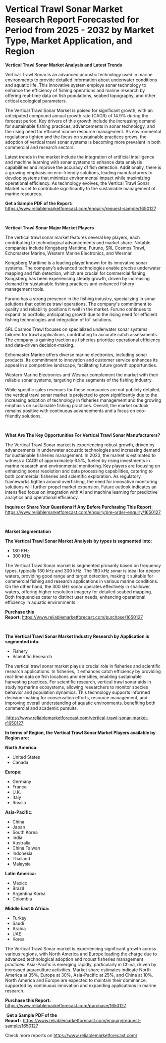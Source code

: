 <p><h1>Vertical Trawl Sonar Market Research Report Forecasted for Period from 2025 -  2032 by Market Type, Market Application, and Region</h1></p><p><strong>Vertical Trawl Sonar Market Analysis and Latest Trends</strong></p>
<p><p>Vertical Trawl Sonar is an advanced acoustic technology used in marine environments to provide detailed information about underwater conditions and aquatic life. This innovative system employs sonar technology to enhance the efficiency of fishing operations and marine research by offering real-time data on fish populations, seabed topography, and other critical ecological parameters.</p><p>The Vertical Trawl Sonar Market is poised for significant growth, with an anticipated compound annual growth rate (CAGR) of 14.9% during the forecast period. Key drivers of this growth include the increasing demand for sustainable fishing practices, advancements in sonar technology, and the rising need for efficient marine resource management. As environmental regulations tighten and the focus on sustainable practices grows, the adoption of vertical trawl sonar systems is becoming more prevalent in both commercial and research sectors.</p><p>Latest trends in the market include the integration of artificial intelligence and machine learning with sonar systems to enhance data analysis capabilities and improve the accuracy of fish detection. Additionally, there is a growing emphasis on eco-friendly solutions, leading manufacturers to develop systems that minimize environmental impact while maximizing operational efficiency. As technology evolves, the Vertical Trawl Sonar Market is set to contribute significantly to the sustainable management of marine resources.</p></p>
<p><strong>Get a Sample PDF of the Report:&nbsp;</strong> <a href="https://www.reliablemarketforecast.com/enquiry/request-sample/1650127?utm_campaign=3022&utm_medium=2&utm_source=Github&utm_content=ia&utm_term=23032025&utm_id=vertical-trawl-sonar">https://www.reliablemarketforecast.com/enquiry/request-sample/1650127</a></p>
<p>&nbsp;</p>
<p><strong>Vertical Trawl Sonar Major Market Players</strong></p>
<p><p>The vertical trawl sonar market features several key players, each contributing to technological advancements and market share. Notable companies include Kongsberg Maritime, Furuno, SRL Cosmos Trawl, Echomaster Marine, Western Marine Electronics, and Wesmar.</p><p>Kongsberg Maritime is a leading player known for its innovative sonar systems. The company’s advanced technologies enable precise underwater mapping and fish detection, which are crucial for commercial fishing. Kongsberg has been experiencing steady growth, driven by increasing demand for sustainable fishing practices and enhanced fishery management tools.</p><p>Furuno has a strong presence in the fishing industry, specializing in sonar solutions that optimize trawl operations. The company's commitment to quality and reliability positions it well in the market. Furuno continues to expand its portfolio, anticipating growth due to the rising need for efficient fishing technologies and integration of IoT solutions.</p><p>SRL Cosmos Trawl focuses on specialized underwater sonar systems tailored for trawl applications, contributing to accurate catch assessments. The company is gaining traction as fisheries prioritize operational efficiency and data-driven decision-making.</p><p>Echomaster Marine offers diverse marine electronics, including sonar products. Its commitment to innovation and customer service enhances its appeal in a competitive landscape, facilitating future growth opportunities.</p><p>Western Marine Electronics and Wesmar complement the market with their reliable sonar systems, targeting niche segments of the fishing industry.</p><p>While specific sales revenues for these companies are not publicly detailed, the vertical trawl sonar market is projected to grow significantly due to the increasing adoption of technology in fisheries management and the growing emphasis on sustainable fishing practices. Overall, the market outlook remains positive with continuous advancements and a focus on eco-friendly solutions.</p></p>
<p>&nbsp;</p>
<p><strong>What Are The Key Opportunities For Vertical Trawl Sonar Manufacturers?</strong></p>
<p><p>The Vertical Trawl Sonar market is experiencing robust growth, driven by advancements in underwater acoustic technologies and increasing demand for sustainable fisheries management. In 2023, the market is estimated to witness a CAGR of approximately 6.5%, fueled by rising investments in marine research and environmental monitoring. Key players are focusing on enhancing sonar resolution and data processing capabilities, catering to both commercial fisheries and scientific exploration. As regulatory frameworks tighten around overfishing, the need for innovative monitoring solutions will further propel market expansion. Future outlook indicates an intensified focus on integration with AI and machine learning for predictive analytics and operational efficiency.</p></p>
<p><strong>Inquire or Share Your Questions If Any Before Purchasing This Report:</strong> <a href="https://www.reliablemarketforecast.com/enquiry/pre-order-enquiry/1650127?utm_campaign=3022&utm_medium=2&utm_source=Github&utm_content=ia&utm_term=23032025&utm_id=vertical-trawl-sonar">https://www.reliablemarketforecast.com/enquiry/pre-order-enquiry/1650127</a></p>
<p>&nbsp;</p>
<p><strong>Market Segmentation</strong></p>
<p><strong>The Vertical Trawl Sonar Market Analysis by types is segmented into:</strong></p>
<p><ul><li>180 KHz</li><li>300 KHz</li></ul></p>
<p><p>The Vertical Trawl Sonar market is segmented primarily based on frequency types, typically 180 kHz and 300 kHz. The 180 kHz sonar is ideal for deeper waters, providing good range and target detection, making it suitable for commercial fishing and research applications in various marine conditions. On the other hand, the 300 kHz sonar operates effectively in shallower waters, offering higher resolution imagery for detailed seabed mapping. Both frequencies cater to distinct user needs, enhancing operational efficiency in aquatic environments.</p></p>
<p><strong>Purchase this Report:&nbsp;</strong><a href="https://www.reliablemarketforecast.com/purchase/1650127?utm_campaign=3022&utm_medium=2&utm_source=Github&utm_content=ia&utm_term=23032025&utm_id=vertical-trawl-sonar">https://www.reliablemarketforecast.com/purchase/1650127</a></p>
<p>&nbsp;</p>
<p><strong>The Vertical Trawl Sonar Market Industry Research by Application is segmented into:</strong></p>
<p><ul><li>Fishery</li><li>Scientific Research</li></ul></p>
<p><p>The vertical trawl sonar market plays a crucial role in fisheries and scientific research applications. In fisheries, it enhances catch efficiency by providing real-time data on fish locations and densities, enabling sustainable harvesting practices. For scientific research, vertical trawl sonar aids in studying marine ecosystems, allowing researchers to monitor species behavior and population dynamics. This technology supports informed decision-making for conservation efforts, resource management, and improving overall understanding of aquatic environments, benefiting both commercial and academic pursuits.</p></p>
<p><a href="https://www.reliablemarketforecast.com/vertical-trawl-sonar-market-r1650127?utm_campaign=3022&utm_medium=2&utm_source=Github&utm_content=ia&utm_term=23032025&utm_id=vertical-trawl-sonar">&nbsp;https://www.reliablemarketforecast.com/vertical-trawl-sonar-market-r1650127</a></p>
<p><strong>In terms of Region, the Vertical Trawl Sonar Market Players available by Region are:</strong></p>
<p>
    <p> <strong> North America: </strong>
        <ul>
            <li>United States</li>
            <li>Canada</li>
        </ul>
        </p> 
    <p> <strong> Europe: </strong>
        <ul>
            <li>Germany</li>
            <li>France</li>
            <li>U.K.</li>
            <li>Italy</li>
            <li>Russia</li>
        </ul>
        </p> 
    <p> <strong> Asia-Pacific: </strong>
        <ul>
            <li>China</li>
            <li>Japan</li>
            <li>South Korea</li>
            <li>India</li>
            <li>Australia</li>
            <li>China Taiwan</li>
            <li>Indonesia</li>
            <li>Thailand</li>
            <li>Malaysia</li>
        </ul>
        </p> 
    <p> <strong> Latin America: </strong>
        <ul>
            <li>Mexico</li>
            <li>Brazil</li>
            <li>Argentina Korea</li>
            <li>Colombia</li>
        </ul>
        </p> 
    <p> <strong> Middle East & Africa: </strong>
        <ul>
            <li>Turkey</li>
            <li>Saudi</li>
            <li>Arabia</li>
            <li>UAE</li>
            <li>Korea</li>
        </ul>
    </p>
    </p>
<p><p>The Vertical Trawl Sonar market is experiencing significant growth across various regions, with North America and Europe leading the charge due to advanced technological adoption and robust fisheries management practices. Asia-Pacific is emerging rapidly, particularly in China, driven by increased aquaculture activities. Market share estimates indicate North America at 35%, Europe at 30%, Asia-Pacific at 25%, and China at 10%. North America and Europe are expected to maintain their dominance, supported by continuous innovation and expanding applications in marine research.</p></p>
<p><strong>Purchase this Report: </strong><a href="https://www.reliablemarketforecast.com/purchase/1650127?utm_campaign=3022&utm_medium=2&utm_source=Github&utm_content=ia&utm_term=23032025&utm_id=vertical-trawl-sonar">https://www.reliablemarketforecast.com/purchase/1650127</a></p>
<p>&nbsp;<strong>Get a Sample PDF of the Report:&nbsp;&nbsp;</strong><a href="https://www.reliablemarketforecast.com/enquiry/request-sample/1650127?utm_campaign=3022&utm_medium=2&utm_source=Github&utm_content=ia&utm_term=23032025&utm_id=vertical-trawl-sonar">https://www.reliablemarketforecast.com/enquiry/request-sample/1650127</a></p>
<p><strong></strong></p>
<p>Check more reports on <a href="https://www.reliablemarketforecast.com/?utm_campaign=3022&utm_medium=2&utm_source=Github&utm_content=ia&utm_term=23032025&utm_id=vertical-trawl-sonar">https://www.reliablemarketforecast.com/</a></p>